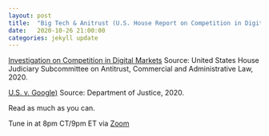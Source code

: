 ```yaml
---
layout: post
title:  "Big Tech & Anitrust (U.S. House Report on Competition in Digital Markets & U.S. v. Google)"
date:   2020-10-26 21:00:00
categories: jekyll update
---
```


[Investigation on Competition in Digital Markets](https://judiciary.house.gov/uploadedfiles/competition_in_digital_markets.pdf) Source: United States House Judiciary Subcommittee on Antitrust, Commercial and Administrative Law, 2020. 

[U.S. v. Google)](https://www.justice.gov/opa/press-release/file/1328941/download) Source: Department of Justice, 2020. 

Read as much as you can. 

Tune in at 8pm CT/9pm ET via [Zoom](https://harvard.zoom.us/j/94119863253?pwd=VmlXU0MweGFnN2lOemQyckVyVlhndz09)
